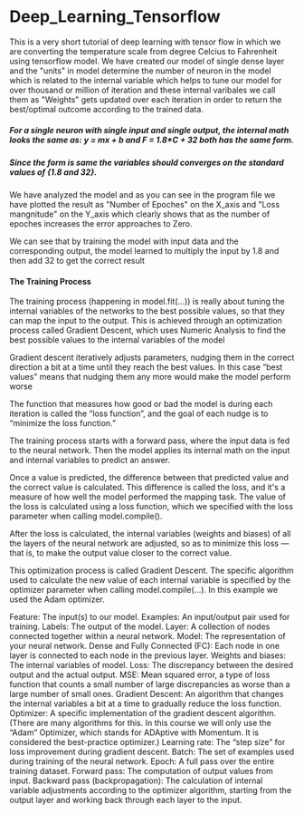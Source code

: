 # Deep_Learning_Tensorflow

This is a very short tutorial of deep learning with tensor flow in which we are converting the temperature scale from degree Celcius to Fahrenheit using tensorflow model.
We have created our model of single dense layer and the "units" in model determine the number of neuron in the model which is related to the internal variable which helps
to tune our model for over thousand or million of iteration and these internal varibales we call them as "Weights" gets updated over each iteration in order to return the
best/optimal outcome according to the trained data.

##### For a single neuron with single input and single output, the internal math looks the same as: y = mx + b and F = 1.8*C + 32 both has the same form.
##### Since the form is same the variables should converges on the standard values of {1.8 and 32}.

We have analyzed the model and as you can see in the program file we have plotted the result as "Number of Epoches" on the X_axis and "Loss mangnitude" on the Y_axis which
clearly shows that as the number of epoches increases the error approaches to Zero.

We can see that by training the model with input data and the corresponding output, the model learned to multiply the input by 1.8 and then add 32 to get the correct result

#### The Training Process
The training process (happening in model.fit(...)) is really about tuning the internal variables of the networks to the best possible values, so that they can map the input to the output. This is achieved through an optimization process called Gradient Descent, which uses Numeric Analysis to find the best possible values to the internal variables of the model

Gradient descent iteratively adjusts parameters, nudging them in the correct direction a bit at a time until they reach the best values. In this case “best values” means that nudging them any more would make the model perform worse

The function that measures how good or bad the model is during each iteration is called the “loss function”, and the goal of each nudge is to “minimize the loss function.”

The training process starts with a forward pass, where the input data is fed to the neural network. Then the model applies its internal math on the input and internal variables to predict an answer.

Once a value is predicted, the difference between that predicted value and the correct value is calculated. This difference is called the loss, and it's a measure of how well the model performed the mapping task. The value of the loss is calculated using a loss function, which we specified with the loss parameter when calling model.compile().

After the loss is calculated, the internal variables (weights and biases) of all the layers of the neural network are adjusted, so as to minimize this loss — that is, to make the output value closer to the correct value.

This optimization process is called Gradient Descent. The specific algorithm used to calculate the new value of each internal variable is specified by the optimizer parameter when calling model.compile(...). In this example we used the Adam optimizer.

Feature: The input(s) to our model.
Examples: An input/output pair used for training.
Labels: The output of the model.
Layer: A collection of nodes connected together within a neural network.
Model: The representation of your neural network.
Dense and Fully Connected (FC): Each node in one layer is connected to each node in the previous layer.
Weights and biases: The internal variables of model.
Loss: The discrepancy between the desired output and the actual output.
MSE: Mean squared error, a type of loss function that counts a small number of large discrepancies as worse than a large number of small ones.
Gradient Descent: An algorithm that changes the internal variables a bit at a time to gradually reduce the loss function.
Optimizer: A specific implementation of the gradient descent algorithm. (There are many algorithms for this. In this course we will only use the “Adam” Optimizer, which stands for ADAptive with Momentum. It is considered the best-practice optimizer.)
Learning rate: The “step size” for loss improvement during gradient descent.
Batch: The set of examples used during training of the neural network.
Epoch: A full pass over the entire training dataset.
Forward pass: The computation of output values from input.
Backward pass (backpropagation): The calculation of internal variable adjustments according to the optimizer algorithm, starting from the output layer and working back through each layer to the input.
